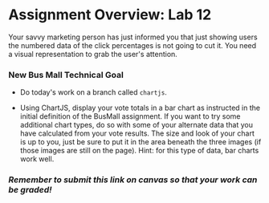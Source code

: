  # Assignment Overview: Lab 12

Your savvy marketing person has just informed you that just showing users the numbered data of the click percentages is not going to cut it.
You need a visual representation to grab the user's attention.

### New Bus Mall Technical Goal

- Do today's work on a branch called `chartjs`.

- Using ChartJS, display your vote totals in a bar chart as instructed in the initial definition of the BusMall assignment. If you want to try some additional chart types, do so with some of your alternate data that you have calculated from your vote results. The size and look of your chart is up to you, just be sure to put it in the area beneath the three images (if those images are still on the page). Hint: for this type of data, bar charts work well.

### *Remember to submit this link on canvas so that your work can be graded!*
